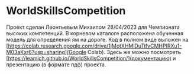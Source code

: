 # WorldSkillsCompetition

Проект сделан Леонтьевым Михаилом 28/04/2023 для Чемпионата высоких компетенций. 
В корневом каталоге расположена обученная модель для определения ям на дороге. Код в полном виде выложен на [https://colab.research.google.com/drive/1jMotXHMlDuTtfvCMHPIRXu1-M03aKxr6?usp=sharing](Google Colab). Здесь же можно посмотреть [https://leamich.github.io/WorldSkillsCompetition/](документацию) и презентацию (в формате пдф) проекта. 
